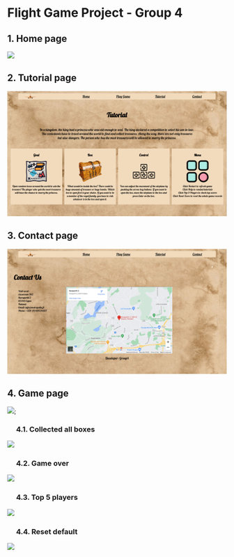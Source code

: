 # Flight Game Project - Group 4
## 1. Home page
<img src="rm/rm_home.png">

## 2. Tutorial page
<img src="rm/rm_tutorial.png">

## 3. Contact page
<img src="rm/rm_contact.png">

## 4. Game page
<img src="rm/rm_playgame.png">; 

### &emsp; 4.1. Collected all boxes
<img src="rm/rm_gameOK.png">

### &emsp; 4.2. Game over
<img src="rm/rm_gameover.png">

### &emsp; 4.3. Top 5 players
<img src="rm/rm_gameOK.png">

### &emsp; 4.4. Reset default
<img src="rm/rm_gameover.png">
